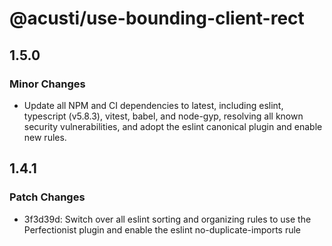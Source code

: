 # @acusti/use-bounding-client-rect

## 1.5.0

### Minor Changes

- Update all NPM and CI dependencies to latest, including eslint,
  typescript (v5.8.3), vitest, babel, and node-gyp, resolving all known
  security vulnerabilities, and adopt the eslint canonical plugin and
  enable new rules.

## 1.4.1

### Patch Changes

- 3f3d39d: Switch over all eslint sorting and organizing rules to use the
  Perfectionist plugin and enable the eslint no-duplicate-imports rule
